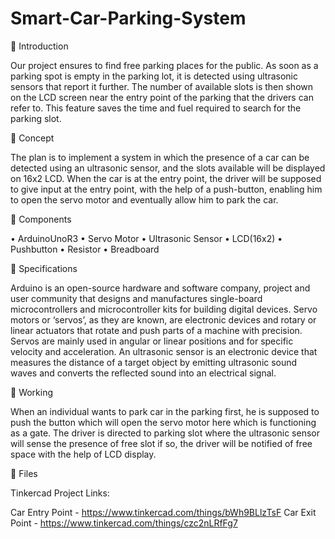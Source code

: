 # Smart-Car-Parking-System

💫 Introduction

Our project ensures to find free parking places for the public. As soon as a parking spot is empty in the parking lot, it is detected using ultrasonic sensors that report it further. The number of available slots is then shown on the LCD screen near the entry point of the parking that the drivers can refer to. This feature saves the time and fuel required to search for the parking slot.

💫 Concept

The plan is to implement a system in which the presence of a car can be detected using an ultrasonic sensor, and the slots available will be displayed on 16x2 LCD. When the car is at the entry point, the driver will be supposed to give input at the entry point, with the help of a push-button, enabling him to open the servo motor and eventually allow him to park the car.

💫 Components

•	ArduinoUnoR3
•	Servo Motor
•	Ultrasonic Sensor
•	LCD(16x2)
•	Pushbutton
•	Resistor
•	Breadboard

💫 Specifications

Arduino is an open-source hardware and software company, project and user community that designs and manufactures single-board microcontrollers and microcontroller kits for building digital devices. Servo motors or ‘servos’, as they are known, are electronic devices and rotary or linear actuators that rotate and push parts of a machine with precision. Servos are mainly used in angular or linear positions and for specific velocity and acceleration. An ultrasonic sensor is an electronic device that measures the distance of a target object by emitting ultrasonic sound waves and converts the reflected sound into an electrical signal.

💫 Working

When an individual wants to park car in the parking first, he is supposed to push the button which will open the servo motor here which is functioning as a gate. The driver is directed to parking slot where the ultrasonic sensor will sense the presence of free slot if so,  the driver will be notified of free space with the help of LCD display.

💫 Files

Tinkercad Project Links:

Car Entry Point - https://www.tinkercad.com/things/bWh9BLlzTsF
Car Exit Point - https://www.tinkercad.com/things/czc2nLRfFg7
